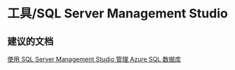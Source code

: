 <properties
    pageTitle="工具/SQL Server Management Studio"
    description="工具/SQL Server Management Studio"
    service="microsoft.sql"
    resource="servers"
    authors="aashu"
    displayOrder=""
    selfHelpType="generic"
    supportTopicIds="31980435"
    resourceTags=""
    productPesIds="13491"
    cloudEnvironments="public"
/>


# 工具/SQL Server Management Studio

## **建议的文档**
[使用 SQL Server Management Studio 管理 Azure SQL 数据库](https://azure.microsoft.com/documentation/articles/sql-database-manage-azure-ssms/)



<!--HONumber=Jul16_HO4-->


